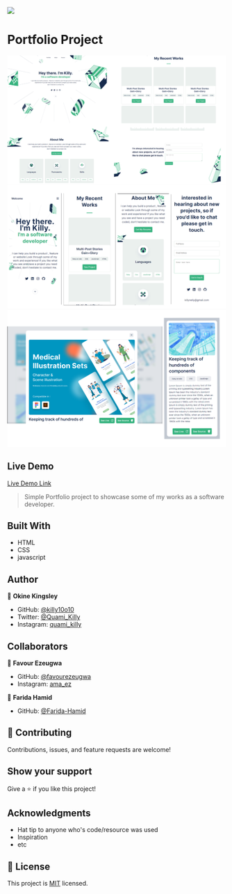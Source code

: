 ![](https://img.shields.io/badge/Microverse-blueviolet)

# Portfolio Project

![Screenshot](final-desktop-screenshot.png)
![Screenshot](final-screenshot.png)
![Screenshot](modal-info.png)

## Live Demo

[Live Demo Link](https://killy10o10.github.io/Portfolio-Mobile/)

> Simple Portfolio project to showcase some of my works as a software developer.

## Built With

- HTML
- CSS
- javascript

## Author

👤 **Okine Kingsley**

- GitHub: [@killy10o10](https://github.com/killy10o10)
- Twitter: [@Quami_Killy](https://twitter.com/Quami_Killy)
- Instagram: [quami_killy](https://www.instagram.com/quami_killy/)

## Collaborators

👤 **Favour Ezeugwa**

- GitHub: [@favourezeugwa](https://github.com/Favourezeugwa)
- Instagram: [ama_ez](https://www.instagram.com/ama_ez/)

👤 **Farida Hamid**

- GitHub: [@Farida-Hamid](https://github.com/Farida-Hamid)

## 🤝 Contributing

Contributions, issues, and feature requests are welcome!

## Show your support

Give a ⭐️ if you like this project!

## Acknowledgments

- Hat tip to anyone who's code/resource was used
- Inspiration
- etc

## 📝 License

This project is [MIT](./MIT.md) licensed.
